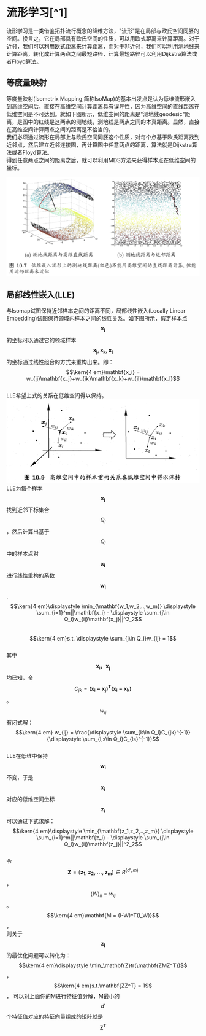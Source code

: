 # 流形学习[^1]

流形学习是一类借鉴拓扑流行概念的降维方法，"流形"是在局部与欧氏空间同胚的空间。换言之，它在局部具有欧氏空间的性质，可以用欧式距离来计算距离。对于近邻，我们可以利用欧式距离来计算距离，而对于非近邻，我们可以利用测地线来计算距离，转化成计算两点之间最短路径，计算最短路径可以利用Dijkstra算法或者Floyd算法。

## 等度量映射

等度量映射\(Isometrix Mapping,简称IsoMap\)的基本出发点是认为低维流形嵌入到高维空间后，直接在高维空间计算距离具有误导性，因为高维空间的直线距离在低维空间是不可达到。就如下图所示，低维空间的距离是"测地线geodesic"距离，是图中的红线是这两点的测地线，测地线是两点之间的本真距离。显然，直接在高维空间计算两点之间的距离是不恰当的。   
我们必须通过流形在局部上与欧氏空间同胚这个性质，对每个点基于欧氏距离找到近邻点，然后建立近邻连接图，再计算图中任意两点的距离，算法就是Dijkstra算法或者Floyd算法。  
得到任意两点之间的距离之后，就可以利用MDS方法来获得样本点在低维空间的坐标。

![](/assets/Isometric_Mapping.png)

## 局部线性嵌入\(LLE\)
与Isomap试图保持近邻样本之间的距离不同，局部线性嵌入(Locally Linear Embedding)试图保持领域内样本之间的线性关系。如下图所示，假定样本点$$\mathbf{x_i}$$的坐标可以通过它的领域样本$$\mathbf{x_j,x_k,x_l}$$的坐标通过线性组合的方式来重构出来。即：  
$$\kern{4 em}\mathbf{x_i} = w_{ij}\mathbf{x_j}+w_{ik}\mathbf{x_k}+w_{il}\mathbf{x_l}$$  
LLE希望上式的关系在低维空间得以保持。  
![](/assets/LLE.png)
LLE为每个样本$$\mathbf{x_i}$$找到近邻下标集合$$Q_i$$，然后计算出基于$$Q_i$$中的样本点对$$\mathbf{x_i}$$进行线性重构的系数$$\mathbf{w_i}$$.  
$$\kern{4 em}\displaystyle \min_{\mathbf{w_1,w_2,..,w_m}} \displaystyle \sum_{i=1}^m||\mathbf{x_i} - \displaystyle \sum_{j\in Q_i}w_{ij}\mathbf{x_j}||^2_2$$  
$$\kern{4 em}s.t. \displaystyle \sum_{j\in Q_i}w_{ij} = 1$$  
其中$$\mathbf{x_i，x_j}$$均已知，令$$C_{jk} = \mathbf{(x_i-x_j)^T(x_i-x_k)}$$。$$w_{ij}$$有闭式解：  
$$\kern{4 em} w_{ij} = \frac{\displaystyle \sum_{k\in Q_i}C_{jk}^{-1}}{\displaystyle \sum_{l,s\in Q_i}C_{ls}^{-1}}$$  
LLE在低维中保持$$\mathbf{w_i}$$不变，于是$$\mathbf{x_i}$$对应的低维空间坐标$$\mathbf{z_i}$$可以通过下式求解：  
$$\kern{4 em}\displaystyle \min_{\mathbf{z_1,z_2,..,z_m}} \displaystyle \sum_{i=1}^m||\mathbf{z_i} - \displaystyle \sum_{j\in Q_i}w_{ij}\mathbf{z_j}||^2_2$$   
令$$\mathbf{Z} = (\mathbf{z_1,z_2,...,z_m}) \in R^{(d',m)}$$，$$(W)_{ij} = w_{ij}$$。  
$$\kern{4 em}\mathbf{M = (I-W)^T(I_W)}$$，  
则关于$$\mathbf{z_i}$$的最优化问题可以转化为：  
$$\kern{4 em}\displaystyle \min_\mathbf{Z}tr(\mathbf{ZMZ^T})$$，  
$$\kern{4 em}s.t.\mathbf{ZZ^T} = 1$$， 
可以对上面你的M进行特征值分解，M最小的$$d'$$个特征值对应的特征向量组成的矩阵就是$$\mathbf{Z^T}$$




